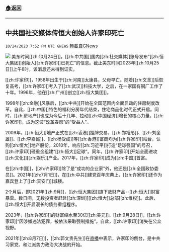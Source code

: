 ###  [:house:返回](README.md)
---


## 中共国社交媒体传恒大创始人许家印死亡
`10/24/2023 7:52 PM UTC GNEWS` [轉載自GNews](https://gnews.org/articles/1875790)



![](ipfs://QmVrnxBzXCX9EjyB9dw5VsznYs3DMtypWA8stPVPEBM7i3?.png)
美东时间[[zh:10月24日]]，[[zh:中共国]]国内[[zh:社交媒体]]账号发布“[[zh:恒大集团]]创始人[[zh:许家印]]已死亡”的信息。截止美东时间2023年[[zh:10月25日]]上午8时，该消息还未得到证实。

[[zh:许家印]]，1958年出生于[[zh:河南]]太康县，父母早亡。随着[[zh:文革]]后恢复高考，[[zh:许家印]]考入了[[zh:武汉]]科技大学，之后，在一家国有钢厂工作了十年。1996年，他在[[zh:广州]]创立[[zh:恒大集团]]。

1998年[[zh:金融]]风暴后，[[zh:中共]]开始在全国范围内全面启动的住房制度改革。自此，[[zh:中国]]特色的福利分房年代结束，住宅商品化时代正式开启。同时，[[zh:房地产]]也成为今后十几年、拉动[[zh:中国经济]]增长的核心力量。[[zh:许家印]]，成为这波“改革春风”的“受益人”。

2009年，[[zh:恒大]]地产正式在[[zh:香港]]挂牌交易，[[zh:郑裕彤]]、[[zh:刘銮雄]]、[[zh:李嘉诚]]、[[zh:杨受成]]等[[zh:香港]]富商均为[[zh:许家印]]站台，认购[[zh:恒大]]地产股份。2010年，响应[[zh:习近平]]打造“足球强国”的号召，[[zh:许家印]]砸重金组建“[[zh:恒大]]足球”。同年，[[zh:许家印]]开始全面进攻[[zh:文化]][[zh:娱乐]]产业。2017年，[[zh:许家印]]成为[[zh:中国]]首富。

在[[zh:中国]]，[[zh:许家印]]除了是“成功的企业家”外，他还是[[zh:全国政协委员]]。2021年[[zh:7月1日]]，在[[zh:中共]]建党百年庆典上，[[zh:许家印]]还作为嘉宾登上了[[zh:天安门]]城楼。

2个月后，即2021年[[zh:9月]]，[[zh:恒大集团]]旗下敛财产品\--[[zh:恒大]]财富暴雷。数日间，无数投资者赶赴[[zh:深圳]][[zh:恒大]]总部[[zh:维权]]。此后，[[zh:恒大]]开启漫长的债务重组程序。

2023年，[[zh:许家印]]的财富缩水至30亿[[zh:美元]]。[[zh:9月28日]]，[[zh:许家印]]“因涉嫌违法犯罪，被依法采取强制措施”。自此，[[zh:许家印]]消失在公众视野。

2021年[[zh:8月7日]]，[[zh:郭文贵先生]]在[直播](https://gnews.org/m/1092014)中表示，许家印的倒台，是中共习家党、和江派势力政治大决战的开始。
